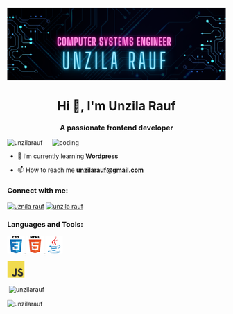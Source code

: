 ![logo](https://github.com/unzilarauf/Unzila-Rauf/blob/main/banner.png)
<h1 align="center">Hi 👋, I'm Unzila Rauf</h1>
<h3 align="center">A passionate frontend developer</h3>
<img align="right" alt="coding" width="400" src="https://miro.medium.com/v2/resize:fit:720/1*vJjJ3Mdok6Rvxx85IIRqBQ.gif">

<p align="left"> <img src="https://komarev.com/ghpvc/?username=unzilarauf&label=Profile%20views&color=0e75b6&style=flat" alt="unzilarauf" /> </p>

- 🌱 I’m currently learning **Wordpress**

- 📫 How to reach me **unzilarauf@gmail.com**

<h3 align="left">Connect with me:</h3>
<p align="left">
<a href="https://linkedin.com/in/uznila rauf" target="blank"><img align="center" src="https://raw.githubusercontent.com/rahuldkjain/github-profile-readme-generator/master/src/images/icons/Social/linked-in-alt.svg" alt="uznila rauf" height="30" width="40" /></a>
<a href="https://instagram.com/unzila rauf" target="blank"><img align="center" src="https://raw.githubusercontent.com/rahuldkjain/github-profile-readme-generator/master/src/images/icons/Social/instagram.svg" alt="unzila rauf" height="30" width="40" /></a>
</p>

<h3 align="left">Languages and Tools:</h3>
<p align="left"> <a href="https://www.w3schools.com/css/" target="_blank" rel="noreferrer"> <img src="https://raw.githubusercontent.com/devicons/devicon/master/icons/css3/css3-original-wordmark.svg" alt="css3" width="40" height="40"/> </a> <a href="https://www.w3.org/html/" target="_blank" rel="noreferrer"> <img src="https://raw.githubusercontent.com/devicons/devicon/master/icons/html5/html5-original-wordmark.svg" alt="html5" width="40" height="40"/> </a> <a href="https://www.java.com" target="_blank" rel="noreferrer"> <img src="https://raw.githubusercontent.com/devicons/devicon/master/icons/java/java-original.svg" alt="java" width="40" height="40"/> </a> </p>

<a href="https://developer.mozilla.org/en-US/docs/Web/JavaScript" target="_blank" rel="noreferrer">
    <img src="https://raw.githubusercontent.com/devicons/devicon/master/icons/javascript/javascript-original.svg" alt="javascript" width="40" height="40"/>
  </a>

<p>&nbsp;<img align="center" src="https://github-readme-stats.vercel.app/api?username=unzilarauf&show_icons=true&locale=en" alt="unzilarauf" /></p>

<p><img align="center" src="https://github-readme-streak-stats.herokuapp.com/?user=unzilarauf&" alt="unzilarauf" /></p>

